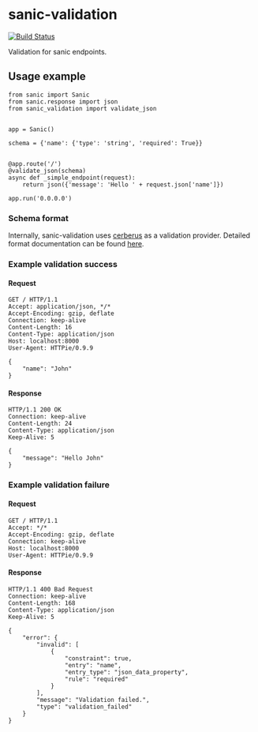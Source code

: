 # sanic-validation
[![Build Status](https://travis-ci.org/piotrb5e3/sanic-validation.svg?branch=master)](https://travis-ci.org/piotrb5e3/sanic-validation)

Validation for sanic endpoints.

## Usage example

```
from sanic import Sanic
from sanic.response import json
from sanic_validation import validate_json


app = Sanic()

schema = {'name': {'type': 'string', 'required': True}}


@app.route('/')
@validate_json(schema)
async def _simple_endpoint(request):
    return json({'message': 'Hello ' + request.json['name']})

app.run('0.0.0.0')
```

### Schema format
Internally, sanic-validation uses [cerberus](https://github.com/pyeve/cerberus) as a validation provider.
Detailed format documentation can be found [here](http://docs.python-cerberus.org/en/stable/schemas.html).

### Example validation success
#### Request
```
GET / HTTP/1.1
Accept: application/json, */*
Accept-Encoding: gzip, deflate
Connection: keep-alive
Content-Length: 16
Content-Type: application/json
Host: localhost:8000
User-Agent: HTTPie/0.9.9

{
    "name": "John"
}
```

#### Response
```
HTTP/1.1 200 OK
Connection: keep-alive
Content-Length: 24
Content-Type: application/json
Keep-Alive: 5

{
    "message": "Hello John"
}
```

### Example validation failure
#### Request
```
GET / HTTP/1.1
Accept: */*
Accept-Encoding: gzip, deflate
Connection: keep-alive
Host: localhost:8000
User-Agent: HTTPie/0.9.9

```

#### Response
```
HTTP/1.1 400 Bad Request
Connection: keep-alive
Content-Length: 168
Content-Type: application/json
Keep-Alive: 5

{
    "error": {
        "invalid": [
            {
                "constraint": true,
                "entry": "name",
                "entry_type": "json_data_property",
                "rule": "required"
            }
        ],
        "message": "Validation failed.",
        "type": "validation_failed"
    }
}
```